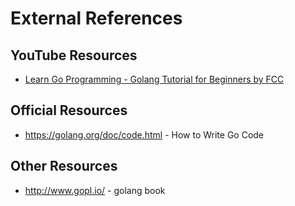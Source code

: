 # External References

## YouTube Resources
* [Learn Go Programming - Golang Tutorial for Beginners by FCC](https://www.youtube.com/watch?v=YS4e4q9oBaU)

## Official Resources
* https://golang.org/doc/code.html - How to Write Go Code

## Other Resources
* http://www.gopl.io/ - golang book